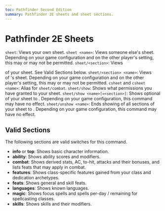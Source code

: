 ```yaml
---
toc: Pathfinder Second Edition
summary: Pathfinder 2E sheets and sheet sections.
---
```


# Pathfinder 2E Sheets

`sheet`: Views your own sheet.
`sheet <name>`: Views someone else's sheet. Depending on your game configuration and on the other player's setting, this may or may not be permitted.
`sheet/<section>`: Views <section> of your sheet. See Valid Sections below.
`sheet/<section> <name>`: Views <section> of <name>'s sheet. Depending on your game configuration and on the other player's setting, this may or may not be permitted.
`csheet` and `csheet <name>`: Alias for `sheet/combat`.
`sheet/show`: Shows what permissions you have granted to your sheet.
`sheet/show <name>[=<section>]`: Shows optional <section> of your sheet to <name>. Depending on your game configuration, this command may have no effect.
`sheet/unshow <name>`: Ends showing of all sections of your sheet to <name>. Depending on your game configuration, this command may have no effect.

## Valid Sections

The following sections are valid switches for this command.

* **info** or **top**: Shows basic character information.
* **ability**: Shows ability scores and modifiers.
* **combat**: Shows derived stats, AC, to-hit, attacks and their bonuses, and lists feats that may apply in combat.
* **features**: Shows class-specific features gained from your class and dedication archetypes.
* **feats**: Shows general and skill feats.
* **languages**: Shows known languages.
* **magic**: Shows focus spells and spells per-day / remaining for spellcasting classes.
* **skills**: Shows skills and their modifiers.
